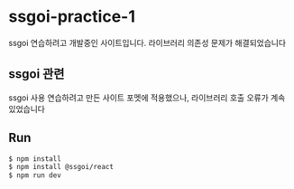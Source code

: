 # ssgoi-practice-1
ssgoi 연습하려고 개발중인 사이트입니다. 라이브러리 의존성 문제가 해결되었습니다

## ssgoi 관련
ssgoi 사용 연습하려고 만든 사이트 포멧에 적용했으나, 라이브러리 호출 오류가 계속 있었습니다

## Run
```bash
$ npm install
$ npm install @ssgoi/react
$ npm run dev
```
